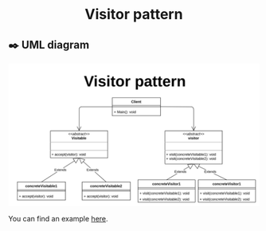 <div align="center">
  <br>
  <h1>Visitor pattern</h1>
</div>






## :black_nib: UML diagram 

![](Diagram.png)

You can find an example [here](example).

